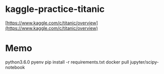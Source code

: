 # kaggle-practice-titanic

[https://www.kaggle.com/c/titanic/overview](https://www.kaggle.com/c/titanic/overview)

# Memo

python3.6.0
pyenv pip install -r requirements.txt
docker pull jupyter/scipy-notebook
